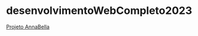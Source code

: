 # desenvolvimentoWebCompleto2023

<a href="https://murilooliveira18.github.io/desenvolvimentoWebCompleto2023/ProjetoAnnaBella/index.html">Projeto AnnaBella </a>

